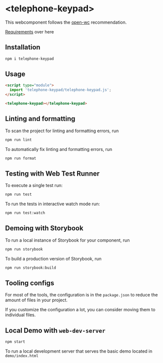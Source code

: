 # \<telephone-keypad>

This webcomponent follows the [open-wc](https://github.com/open-wc/open-wc) recommendation.

[Requirements](./REQUIREMENTS.md) over here

## Installation

```bash
npm i telephone-keypad
```

## Usage

```html
<script type="module">
  import 'telephone-keypad/telephone-keypad.js';
</script>

<telephone-keypad></telephone-keypad>
```

## Linting and formatting

To scan the project for linting and formatting errors, run

```bash
npm run lint
```

To automatically fix linting and formatting errors, run

```bash
npm run format
```

## Testing with Web Test Runner

To execute a single test run:

```bash
npm run test
```

To run the tests in interactive watch mode run:

```bash
npm run test:watch
```

## Demoing with Storybook

To run a local instance of Storybook for your component, run

```bash
npm run storybook
```

To build a production version of Storybook, run

```bash
npm run storybook:build
```


## Tooling configs

For most of the tools, the configuration is in the `package.json` to reduce the amount of files in your project.

If you customize the configuration a lot, you can consider moving them to individual files.

## Local Demo with `web-dev-server`

```bash
npm start
```

To run a local development server that serves the basic demo located in `demo/index.html`
